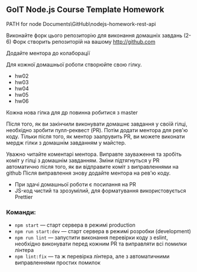 ## GoIT Node.js Course Template Homework

 PATH for node Documents\GitHub\nodejs-homework-rest-api

Виконайте форк цього репозиторію для виконання домашніх завдань (2-6)
Форк створить репозиторій на вашому http://github.com

Додайте ментора до колаборації

Для кожної домашньої роботи створюйте свою гілку.

- hw02
- hw03
- hw04
- hw05
- hw06

Кожна нова гілка для др повинна робитися з master

Після того, як ви закінчили виконувати домашнє завдання у своїй гілці, необхідно зробити пулл-реквест (PR). Потім додати ментора для рев'ю коду. Тільки після того, як ментор заапрувить PR, ви можете виконати мердж гілки з домашнім завданням у майстер.

Уважно читайте коментарі ментора. Виправте зауваження та зробіть коміт у гілці з домашнім завданням. Зміни підтягнуться у PR автоматично після того, як ви відправите коміт з виправленнями на github
Після виправлення знову додайте ментора на рев'ю коду.

- При здачі домашньої роботи є посилання на PR
- JS-код чистий та зрозумілий, для форматування використовується Prettier

### Команди:

- `npm start` &mdash; старт сервера в режимі production
- `npm run start:dev` &mdash; старт сервера в режимі розробки (development)
- `npm run lint` &mdash; запустити виконання перевірки коду з eslint, необхідно виконувати перед кожним PR та виправляти всі помилки лінтера
- `npm lint:fix` &mdash; та ж перевірка лінтера, але з автоматичними виправленнями простих помилок
